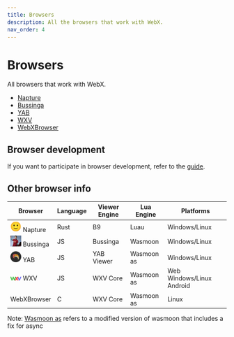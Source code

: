 ```yaml
---
title: Browsers
description: All the browsers that work with WebX.
nav_order: 4
---
```

# Browsers

All browsers that work with WebX.

- [Napture](napture.md)
- [Bussinga](bussinga.md)
- [YAB](yab.md)
- [WXV](wxv.md)
- [WebXBrowser](wxb.md)

## Browser development

If you want to participate in browser development, refer to the [guide](dev.md).

## Other browser info

| Browser                                      | Language | Viewer Engine | Lua Engine | Platforms                 |
| -------------------------------------------- | -------- | ------------- | ---------- | ------------------------- |
| <div vc><img src="napture.png" width="25"> Napture</div>   | Rust     | B9            | Luau       | Windows/Linux             |
| <div vc><img src="bussinga.png" width="25"> Bussinga</div> | JS       | Bussinga      | Wasmoon    | Windows/Linux             |
| <div vc><img src="yab.png" width="25"> YAB</div>           | JS       | YAB Viewer    | Wasmoon as | Windows/Linux             |
| <div vc><img src="wxv.png" width="25"> WXV</div>           | JS       | WXV Core      | Wasmoon as | Web Windows/Linux Android |
| <div vc>WebXBrowser</div>                                  | C        | WXV Core      | Wasmoon as | Linux                     |

Note: [Wasmoon as](https://www.npmjs.com/package/wasmoon-async-fix) refers to a modified version of wasmoon that includes a fix for async